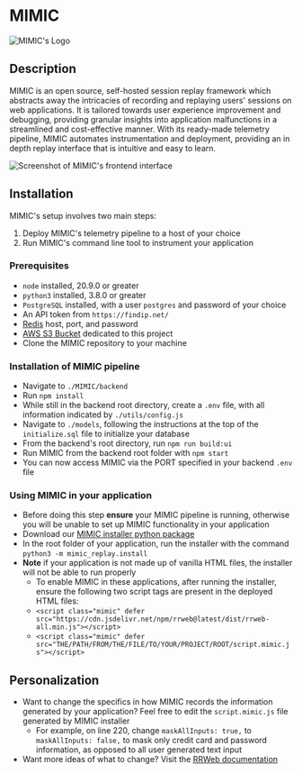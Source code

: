 # MIMIC
![MIMIC's Logo](https://drive.google.com/uc?export=download&id=1T-yxxqTpc6nv7nydOF5TJ1tTAgcJFfRE)
## Description
MIMIC is an open source, self-hosted session replay framework which abstracts away the intricacies of recording and replaying users' sessions on web applications. It is tailored towards user experience improvement and debugging, providing granular insights into application malfunctions in a streamlined and cost-effective manner. With its ready-made telemetry pipeline, MIMIC automates instrumentation and deployment, providing an in depth replay interface that is intuitive and easy to learn. 

![Screenshot of MIMIC's frontend interface](https://lh3.googleusercontent.com/drive-viewer/AKGpihYeL0JI4xo0swcPIaJ5nXd-F8tkpPVbcnZcdDMnMX3fkXmZbDrEAKBWD-I5vvwDkKsS668LBd5bRpmbNC9y1PVpbq0X5bUYEmI=s1600-v0)

## Installation
MIMIC's setup involves two main steps:
1. Deploy MIMIC's telemetry pipeline to a host of your choice
2. Run MIMIC's command line tool to instrument your application

### Prerequisites
- `node` installed, 20.9.0 or greater
- `python3` installed, 3.8.0 or greater
- `PostgreSQL` installed, with a user `postgres` and password of your choice
- An API token from `https://findip.net/`
- [Redis](https://redis.io/) host, port, and password
- [AWS S3 Bucket](https://aws.amazon.com/s3/) dedicated to this project
- Clone the MIMIC repository to your machine

### Installation of MIMIC pipeline
- Navigate to `./MIMIC/backend`
- Run `npm install`
- While still in the backend root directory, create a `.env` file, with all information indicated by `./utils/config.js`
- Navigate to `./models`, following the instructions at the top of the `initialize.sql` file to initialize your database
- From the backend's root directory, run `npm run build:ui`
- Run MIMIC from the backend root folder with `npm start`
- You can now access MIMIC via the PORT specified in your backend `.env` file

### Using MIMIC in your application
- Before doing this step **ensure** your MIMIC pipeline is running, otherwise you will be unable to set up MIMIC functionality in your application
- Download our [MIMIC installer python package](https://pypi.org/project/mimic-replay/)
- In the root folder of your application, run the installer with the command `python3 -m mimic_replay.install`
- **Note** if your application is not made up of vanilla HTML files, the installer will not be able to run properly
  - To enable MIMIC in these applications, after running the installer, ensure the following two script tags are present in the deployed HTML files:
  - `<script class="mimic" defer src="https://cdn.jsdelivr.net/npm/rrweb@latest/dist/rrweb-all.min.js"></script>`
  - `<script class="mimic" defer src="THE/PATH/FROM/THE/FILE/TO/YOUR/PROJECT/ROOT/script.mimic.js"></script>`

## Personalization
- Want to change the specifics in how MIMIC records the information generated by your application? Feel free to edit the `script.mimic.js` file generated by MIMIC installer
  - For example, on line 220, change `maskAllInputs: true,` to `maskAllInputs: false,` to mask only credit card and password information, as opposed to all user generated text input
- Want more ideas of what to change? Visit the [RRWeb documentation](https://github.com/rrweb-io/rrweb/blob/master/guide.md)


